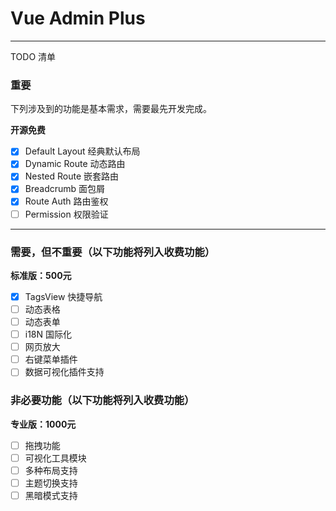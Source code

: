 # Vue Admin Plus

---

TODO 清单

### 重要

下列涉及到的功能是基本需求，需要最先开发完成。

**开源免费**

- [x] Default Layout 经典默认布局
- [x] Dynamic Route 动态路由
- [x] Nested Route 嵌套路由
- [x] Breadcrumb 面包屑
- [x] Route Auth 路由鉴权
- [ ] Permission 权限验证

---

### 需要，但不重要（以下功能将列入收费功能）

**标准版：500元**

- [x] TagsView 快捷导航
- [ ] 动态表格
- [ ] 动态表单
- [ ] i18N 国际化
- [ ] 网页放大
- [ ] 右键菜单插件
- [ ] 数据可视化插件支持

### 非必要功能（以下功能将列入收费功能）

**专业版：1000元**

- [ ] 拖拽功能
- [ ] 可视化工具模块
- [ ] 多种布局支持
- [ ] 主题切换支持
- [ ] 黑暗模式支持